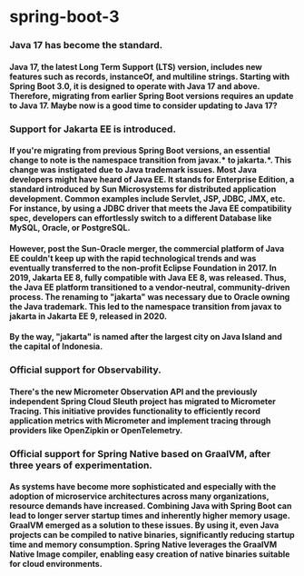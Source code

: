 # spring-boot-3

### Java 17 has become the standard.
#### Java 17, the latest Long Term Support (LTS) version, includes new features such as records, instanceOf, and multiline strings. Starting with Spring Boot 3.0, it is designed to operate with Java 17 and above. Therefore, migrating from earlier Spring Boot versions requires an update to Java 17. Maybe now is a good time to consider updating to Java 17?

### Support for Jakarta EE is introduced.
#### If you're migrating from previous Spring Boot versions, an essential change to note is the namespace transition from javax.* to jakarta.*. This change was instigated due to Java trademark issues. Most Java developers might have heard of Java EE. It stands for Enterprise Edition, a standard introduced by Sun Microsystems for distributed application development. Common examples include Servlet, JSP, JDBC, JMX, etc. For instance, by using a JDBC driver that meets the Java EE compatibility spec, developers can effortlessly switch to a different Database like MySQL, Oracle, or PostgreSQL.

#### However, post the Sun-Oracle merger, the commercial platform of Java EE couldn't keep up with the rapid technological trends and was eventually transferred to the non-profit Eclipse Foundation in 2017. In 2019, Jakarta EE 8, fully compatible with Java EE 8, was released. Thus, the Java EE platform transitioned to a vendor-neutral, community-driven process. The renaming to "jakarta" was necessary due to Oracle owning the Java trademark. This led to the namespace transition from javax to jakarta in Jakarta EE 9, released in 2020.

#### By the way, "jakarta" is named after the largest city on Java Island and the capital of Indonesia.

### Official support for Observability.
#### There's the new Micrometer Observation API and the previously independent Spring Cloud Sleuth project has migrated to Micrometer Tracing. This initiative provides functionality to efficiently record application metrics with Micrometer and implement tracing through providers like OpenZipkin or OpenTelemetry.

### Official support for Spring Native based on GraalVM, after three years of experimentation.
#### As systems have become more sophisticated and especially with the adoption of microservice architectures across many organizations, resource demands have increased. Combining Java with Spring Boot can lead to longer server startup times and inherently higher memory usage. GraalVM emerged as a solution to these issues. By using it, even Java projects can be compiled to native binaries, significantly reducing startup time and memory consumption. Spring Native leverages the GraalVM Native Image compiler, enabling easy creation of native binaries suitable for cloud environments.
